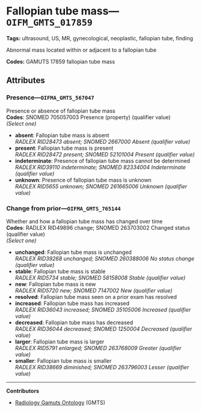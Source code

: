 # Fallopian tube mass—`OIFM_GMTS_017859`

**Tags:** ultrasound, US, MR, gynecological, neoplastic, fallopian tube, finding

Abnormal mass located within or adjacent to a fallopian tube

**Codes:** GAMUTS 17859 fallopian tube mass

## Attributes

### Presence—`OIFMA_GMTS_567047`

Presence or absence of fallopian tube mass  
**Codes**: SNOMED 705057003 Presence (property) (qualifier value)  
*(Select one)*

- **absent**: Fallopian tube mass is absent  
_RADLEX RID28473 absent; SNOMED 2667000 Absent (qualifier value)_
- **present**: Fallopian tube mass is present  
_RADLEX RID28472 present; SNOMED 52101004 Present (qualifier value)_
- **indeterminate**: Presence of fallopian tube mass cannot be determined  
_RADLEX RID39110 indeterminate; SNOMED 82334004 Indeterminate (qualifier value)_
- **unknown**: Presence of fallopian tube mass is unknown  
_RADLEX RID5655 unknown; SNOMED 261665006 Unknown (qualifier value)_

### Change from prior—`OIFMA_GMTS_765144`

Whether and how a fallopian tube mass has changed over time  
**Codes**: RADLEX RID49896 change; SNOMED 263703002 Changed status (qualifier value)  
*(Select one)*

- **unchanged**: Fallopian tube mass is unchanged  
_RADLEX RID39268 unchanged; SNOMED 260388006 No status change (qualifier value)_
- **stable**: Fallopian tube mass is stable  
_RADLEX RID5734 stable; SNOMED 58158008 Stable (qualifier value)_
- **new**: Fallopian tube mass is new  
_RADLEX RID5720 new; SNOMED 7147002 New (qualifier value)_
- **resolved**: Fallopian tube mass seen on a prior exam has resolved  
- **increased**: Fallopian tube mass has increased  
_RADLEX RID36043 increased; SNOMED 35105006 Increased (qualifier value)_
- **decreased**: Fallopian tube mass has decreased  
_RADLEX RID36044 decreased; SNOMED 1250004 Decreased (qualifier value)_
- **larger**: Fallopian tube mass is larger  
_RADLEX RID5791 enlarged; SNOMED 263768009 Greater (qualifier value)_
- **smaller**: Fallopian tube mass is smaller  
_RADLEX RID38669 diminished; SNOMED 263796003 Lesser (qualifier value)_

---

**Contributors**

- [Radiology Gamuts Ontology](https://gamuts.net/) (GMTS)